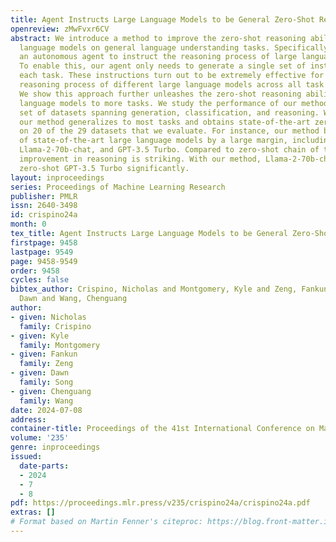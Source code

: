 ```yaml
---
title: Agent Instructs Large Language Models to be General Zero-Shot Reasoners
openreview: zMwFvxr6CV
abstract: We introduce a method to improve the zero-shot reasoning abilities of large
  language models on general language understanding tasks. Specifically, we build
  an autonomous agent to instruct the reasoning process of large language models.
  To enable this, our agent only needs to generate a single set of instructions for
  each task. These instructions turn out to be extremely effective for improving the
  reasoning process of different large language models across all task instances.
  We show this approach further unleashes the zero-shot reasoning abilities of large
  language models to more tasks. We study the performance of our method on a wide
  set of datasets spanning generation, classification, and reasoning. We show that
  our method generalizes to most tasks and obtains state-of-the-art zero-shot performance
  on 20 of the 29 datasets that we evaluate. For instance, our method boosts the performance
  of state-of-the-art large language models by a large margin, including Vicuna-13b,
  Llama-2-70b-chat, and GPT-3.5 Turbo. Compared to zero-shot chain of thought, our
  improvement in reasoning is striking. With our method, Llama-2-70b-chat outperforms
  zero-shot GPT-3.5 Turbo significantly.
layout: inproceedings
series: Proceedings of Machine Learning Research
publisher: PMLR
issn: 2640-3498
id: crispino24a
month: 0
tex_title: Agent Instructs Large Language Models to be General Zero-Shot Reasoners
firstpage: 9458
lastpage: 9549
page: 9458-9549
order: 9458
cycles: false
bibtex_author: Crispino, Nicholas and Montgomery, Kyle and Zeng, Fankun and Song,
  Dawn and Wang, Chenguang
author:
- given: Nicholas
  family: Crispino
- given: Kyle
  family: Montgomery
- given: Fankun
  family: Zeng
- given: Dawn
  family: Song
- given: Chenguang
  family: Wang
date: 2024-07-08
address:
container-title: Proceedings of the 41st International Conference on Machine Learning
volume: '235'
genre: inproceedings
issued:
  date-parts:
  - 2024
  - 7
  - 8
pdf: https://proceedings.mlr.press/v235/crispino24a/crispino24a.pdf
extras: []
# Format based on Martin Fenner's citeproc: https://blog.front-matter.io/posts/citeproc-yaml-for-bibliographies/
---
```

